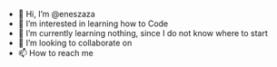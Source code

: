 - 👋 Hi, I’m @eneszaza
- 👀 I’m interested in learning how to Code
- 🌱 I’m currently learning nothing, since I do not know where to start
- 💞️ I’m looking to collaborate on 
- 📫 How to reach me 

<!---
eneszaza/eneszaza is a ✨ special ✨ repository because its `README.md` (this file) appears on your GitHub profile.
You can click the Preview link to take a look at your changes.
--->
